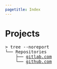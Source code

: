 ```yaml
---
pagetitle: Index
---
```


# Projects

<pre class="sourceCode">
> tree --noreport
└── Repositories
    ├── <a href="https://gitlab.com/Obsidienne">gitlab.com</a>
    └── <a href="https://github.com/ObsidianWitch">github.com</a>
</pre>
